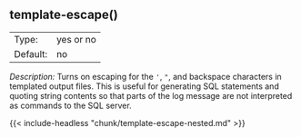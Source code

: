 ---
---
<!-- DISCLAIMER: This file is based on the syslog-ng Open Source Edition documentation https://github.com/balabit/syslog-ng-ose-guides/commit/2f4a52ee61d1ea9ad27cb4f3168b95408fddfdf2 and is used under the terms of The syslog-ng Open Source Edition Documentation License. The file has been modified by Axoflow. -->

## template-escape()

|          |           |
| -------- | --------- |
| Type:    | yes or no |
| Default: | no        |

*Description:* Turns on escaping for the `'`, `"`, and backspace characters in templated output files. This is useful for generating SQL statements and quoting string contents so that parts of the log message are not interpreted as commands to the SQL server.

{{< include-headless "chunk/template-escape-nested.md" >}}
